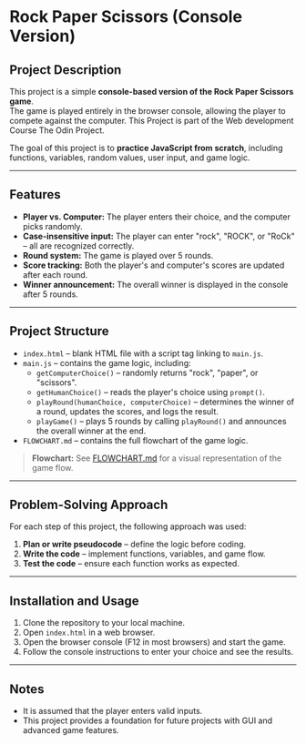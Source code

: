 # Rock Paper Scissors (Console Version)

## Project Description
This project is a simple **console-based version of the Rock Paper Scissors game**.  
The game is played entirely in the browser console, allowing the player to compete against the computer. 
This Project is part of the Web development Course The Odin Project.

The goal of this project is to **practice JavaScript from scratch**, including functions, variables, random values, user input, and game logic.  

---

## Features
- **Player vs. Computer:** The player enters their choice, and the computer picks randomly.  
- **Case-insensitive input:** The player can enter "rock", "ROCK", or "RoCk" – all are recognized correctly.  
- **Round system:** The game is played over 5 rounds.  
- **Score tracking:** Both the player's and computer's scores are updated after each round.  
- **Winner announcement:** The overall winner is displayed in the console after 5 rounds.  

---

## Project Structure
- `index.html` – blank HTML file with a script tag linking to `main.js`.  
- `main.js` – contains the game logic, including:
  - `getComputerChoice()` – randomly returns "rock", "paper", or "scissors".  
  - `getHumanChoice()` – reads the player's choice using `prompt()`.  
  - `playRound(humanChoice, computerChoice)` – determines the winner of a round, updates the scores, and logs the result.  
  - `playGame()` – plays 5 rounds by calling `playRound()` and announces the overall winner at the end.  
- `FLOWCHART.md` – contains the full flowchart of the game logic.  

> **Flowchart:** See [FLOWCHART.md](FLOWCHART.md) for a visual representation of the game flow.  

---

## Problem-Solving Approach
For each step of this project, the following approach was used:
1. **Plan or write pseudocode** – define the logic before coding.  
2. **Write the code** – implement functions, variables, and game flow.  
3. **Test the code** – ensure each function works as expected.  

---

## Installation and Usage
1. Clone the repository to your local machine.  
2. Open `index.html` in a web browser.  
3. Open the browser console (F12 in most browsers) and start the game.  
4. Follow the console instructions to enter your choice and see the results.  

---

## Notes
- It is assumed that the player enters valid inputs.
- This project provides a foundation for future projects with GUI and advanced game features.
